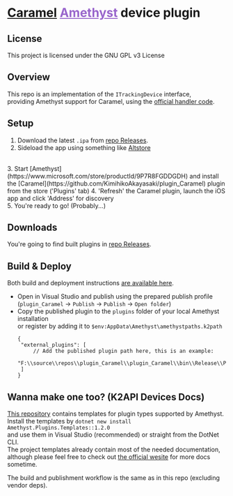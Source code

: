 <h1 dir=auto>
<a href="https://github.com/MochiDoesVR/Caramel-For-VRChat">Caramel</a>
<a style="color:#9966cc;" href="https://github.com/KinectToVR/Amethyst">Amethyst</a>
<text>device plugin</text>
</h1>

## **License**
This project is licensed under the GNU GPL v3 License 

## **Overview**
This repo is an implementation of the `ITrackingDevice` interface,  
providing Amethyst support for Caramel, using the [official handler code](https://github.com/MochiDoesVR/Caramel-For-VRChat).  

## **Setup**

1. Download the latest `.ipa` from [repo Releases](https://github.com/KimihikoAkayasaki/plugin_Caramel/releases/latest).
2. Sideload the app using something like [Altstore](https://altstore.io)  
<br>
3. Start [Amethyst](https://www.microsoft.com/store/productId/9P7R8FGDDGDH) and install the [Caramel](https://github.com/KimihikoAkayasaki/plugin_Caramel) plugin from the store ('Plugins' tab)
4. 'Refresh' the Caramel plugin, launch the iOS app and click 'Address' for discovery  
<br>
5. You're ready to go! (Probably...)

## **Downloads**
You're going to find built plugins in [repo Releases](https://github.com/KinectToVR/plugin_Caramel/releases/latest).

## **Build & Deploy**
Both build and deployment instructions [are available here](https://github.com/KinectToVR/plugin_Caramel/blob/master/.github/workflows/build.yml).
 - Open in Visual Studio and publish using the prepared publish profile  
   (`plugin_Caramel` → `Publish` → `Publish` → `Open folder`)
 - Copy the published plugin to the `plugins` folder of your local Amethyst installation  
   or register by adding it to `$env:AppData\Amethyst\amethystpaths.k2path`
   ```jsonc
   {
    "external_plugins": [
        // Add the published plugin path here, this is an example:
        "F:\\source\\repos\\plugin_Caramel\\plugin_Caramel\\bin\\Release\\Publish"
    ]
   }
   ```

## **Wanna make one too? (K2API Devices Docs)**
[This repository](https://github.com/KinectToVR/Amethyst.Plugins.Templates) contains templates for plugin types supported by Amethyst.<br>
Install the templates by `dotnet new install Amethyst.Plugins.Templates::1.2.0`  
and use them in Visual Studio (recommended) or straight from the DotNet CLI.  
The project templates already contain most of the needed documentation,  
although please feel free to check out [the official wesite](https://docs.k2vr.tech/) for more docs sometime.

The build and publishment workflow is the same as in this repo (excluding vendor deps).  
